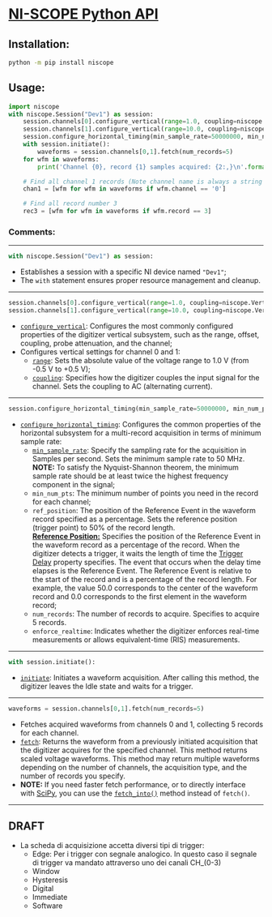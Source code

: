# [NI-SCOPE Python API](https://niscope.readthedocs.io/en/latest/niscope.html)

## Installation:
```bash
python -m pip install niscope
```

## Usage:
```Python
import niscope
with niscope.Session("Dev1") as session:
    session.channels[0].configure_vertical(range=1.0, coupling=niscope.VerticalCoupling.AC)
    session.channels[1].configure_vertical(range=10.0, coupling=niscope.VerticalCoupling.DC)
    session.configure_horizontal_timing(min_sample_rate=50000000, min_num_pts=1000, ref_position=50.0, num_records=5, enforce_realtime=True)
    with session.initiate():
        waveforms = session.channels[0,1].fetch(num_records=5)
    for wfm in waveforms:
        print('Channel {0}, record {1} samples acquired: {2:,}\n'.format(wfm.channel, wfm.record, len(wfm.samples)))

    # Find all channel 1 records (Note channel name is always a string even if integers used in channel[])
    chan1 = [wfm for wfm in waveforms if wfm.channel == '0']

    # Find all record number 3
    rec3 = [wfm for wfm in waveforms if wfm.record == 3]
```

### Comments:

---
```Python
with niscope.Session("Dev1") as session:
```
- Establishes a session with a specific NI device named `"Dev1"`;
- The `with` statement ensures proper resource management and cleanup.
---
```Python
session.channels[0].configure_vertical(range=1.0, coupling=niscope.VerticalCoupling.AC)
session.channels[1].configure_vertical(range=10.0, coupling=niscope.VerticalCoupling.DC)
```
- [`configure_vertical`](https://niscope.readthedocs.io/en/latest/class.html#configure-vertical):  Configures the most commonly configured properties of the digitizer vertical subsystem, such as the range, offset, coupling, probe attenuation, and the channel;
- Configures vertical settings for channel 0 and 1:
    - [`range`](https://niscope.readthedocs.io/en/latest/class.html#niscope.Session.vertical_range): Sets the absolute value of the voltage range to 1.0 V (from -0.5 V to +0.5 V);
    - [`coupling`](https://niscope.readthedocs.io/en/latest/class.html#niscope.Session.vertical_coupling): Specifies how the digitizer couples the input signal for the channel. Sets the coupling to AC (alternating current).
---
```Python
session.configure_horizontal_timing(min_sample_rate=50000000, min_num_pts=1000, ref_position=50.0, num_records=5, enforce_realtime=True)
```
- [`configure_horizontal_timing`](https://niscope.readthedocs.io/en/latest/class.html#configure-horizontal-timing): Configures the common properties of the horizontal subsystem for a multi-record acquisition in terms of minimum sample rate:
    - [`min_sample_rate`](https://niscope.readthedocs.io/en/latest/class.html#niscope.Session.min_sample_rate): Specify the sampling rate for the acquisition in Samples per second. Sets the minimum sample rate to 50 MHz.  
    **NOTE:** To satisfy the Nyquist-Shannon theorem, the minimum sample rate should be at least twice the highest frequency component in the signal;
    - `min_num_pts`: The minimum number of points you need in the record for each channel;
    - `ref_position`: The position of the Reference Event in the waveform record specified as a percentage. Sets the reference position (trigger point) to 50% of the record length.  
	[**Reference Position:**](https://documentation.help/NI-SCOPE-LabVIEW/Reference_Position.html) Specifies the position of the Reference Event in the waveform record as a percentage of the record. When the digitizer detects a trigger, it waits the length of time the [Trigger Delay](https://documentation.help/NI-SCOPE-LabVIEW/Trigger_Delay.html) property specifies. The event that occurs when the delay time elapses is the Reference Event. The Reference Event is relative to the start of the record and is a percentage of the record length. For example, the value 50.0 corresponds to the center of the waveform record and 0.0 corresponds to the first element in the waveform record;
    - `num_records`: The number of records to acquire. Specifies to acquire 5 records.
    - `enforce_realtime`: Indicates whether the digitizer enforces real-time measurements or allows equivalent-time (RIS) measurements.
---
```Python
with session.initiate():
```
- [`initiate`](https://niscope.readthedocs.io/en/latest/class.html#niscope.Session.initiate): Initiates a waveform acquisition. After calling this method, the digitizer leaves the Idle state and waits for a trigger.
---
```Python
waveforms = session.channels[0,1].fetch(num_records=5)
```
- Fetches acquired waveforms from channels 0 and 1, collecting 5 records for each channel.
- [`fetch`](https://niscope.readthedocs.io/en/latest/class.html#fetch): Returns the waveform from a previously initiated acquisition that the digitizer acquires for the specified channel. This method returns scaled voltage waveforms. This method may return multiple waveforms depending on the number of channels, the acquisition type, and the number of records you specify.
- **NOTE:** If you need faster fetch performance, or to directly interface with [SciPy](https://www.scipy.org/), you can use the [`fetch_into()`](https://niscope.readthedocs.io/en/latest/class.html#fetch-into) method instead of `fetch()`.

---

## DRAFT

- La scheda di acquisizione accetta diversi tipi di trigger:
    - Edge: Per i trigger con segnale analogico. In questo caso il segnale di trigger va mandato attraverso uno dei canali CH_(0-3)
    - Window
    - Hysteresis
    - Digital
    - Immediate
    - Software
